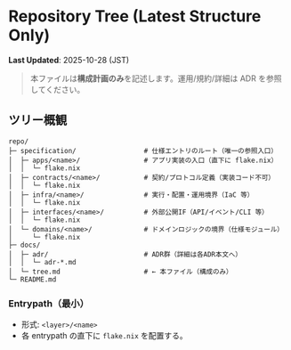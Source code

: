 # Repository Tree (Latest Structure Only)

**Last Updated**: 2025-10-28 (JST)

> 本ファイルは**構成計画のみ**を記述します。運用/規約/詳細は ADR を参照してください。

## ツリー概観

```text
repo/
├─ specification/                 # 仕様エントリのルート（唯一の参照入口）
│  ├─ apps/<name>/                # アプリ実装の入口（直下に flake.nix）
│  │  └─ flake.nix
│  ├─ contracts/<name>/           # 契約/プロトコル定義（実装コード不可）
│  │  └─ flake.nix
│  ├─ infra/<name>/               # 実行・配置・運用境界（IaC 等）
│  │  └─ flake.nix
│  ├─ interfaces/<name>/          # 外部公開IF（API/イベント/CLI 等）
│  │  └─ flake.nix
│  └─ domains/<name>/             # ドメインロジックの境界（仕様モジュール）
│     └─ flake.nix
├─ docs/
│  ├─ adr/                        # ADR群（詳細は各ADR本文へ）
│  │  └─ adr-*.md
│  └─ tree.md                     # ← 本ファイル（構成のみ）
└─ README.md
```

### Entrypath（最小）
- 形式: `<layer>/<name>`
- 各 entrypath の直下に `flake.nix` を配置する。
